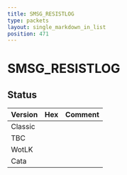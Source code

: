 ```yaml
---
title: SMSG_RESISTLOG
type: packets
layout: single_markdown_in_list
position: 471
---
```


# SMSG_RESISTLOG

## Status

Version | Hex | Comment
---------- | ---------- | ---------- 
Classic |  |  
TBC |  |  
WotLK |  |  
Cata |  |  
